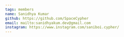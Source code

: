 ```yaml
---
tags: members
name: Sanidhya Kumar
github: https://github.com/SpaceCypher
email: mailto:sanidhyakum.dev@gmail.com
instagram: https://www.instagram.com/saniboi.cypher/
---
```

